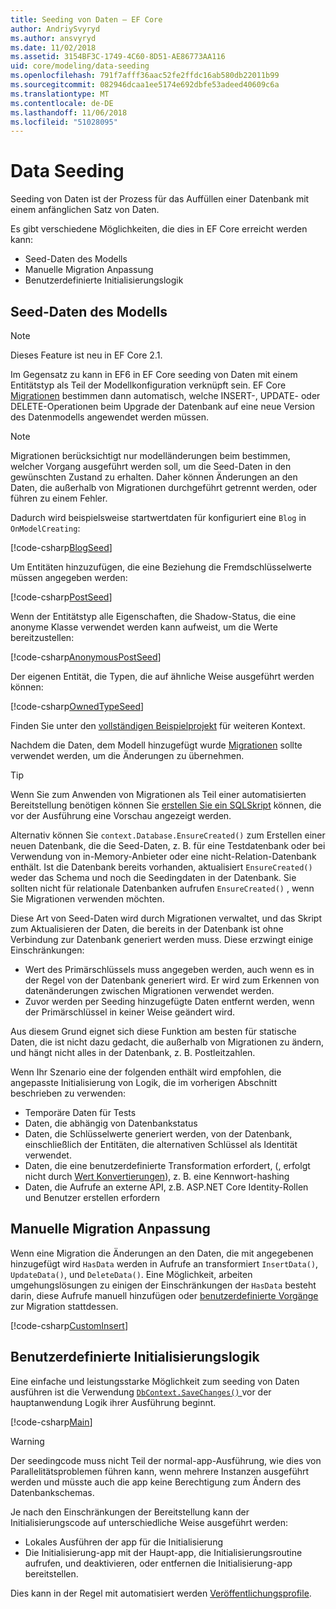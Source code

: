 ```yaml
---
title: Seeding von Daten – EF Core
author: AndriySvyryd
ms.author: ansvyryd
ms.date: 11/02/2018
ms.assetid: 3154BF3C-1749-4C60-8D51-AE86773AA116
uid: core/modeling/data-seeding
ms.openlocfilehash: 791f7afff36aac52fe2ffdc16ab580db22011b99
ms.sourcegitcommit: 082946dcaa1ee5174e692dbfe53adeed40609c6a
ms.translationtype: MT
ms.contentlocale: de-DE
ms.lasthandoff: 11/06/2018
ms.locfileid: "51028095"
---
```

# <a name="data-seeding"></a>Data Seeding

Seeding von Daten ist der Prozess für das Auffüllen einer Datenbank mit einem anfänglichen Satz von Daten.

Es gibt verschiedene Möglichkeiten, die dies in EF Core erreicht werden kann:
* Seed-Daten des Modells
* Manuelle Migration Anpassung
* Benutzerdefinierte Initialisierungslogik

## <a name="model-seed-data"></a>Seed-Daten des Modells

> [!NOTE]
> Dieses Feature ist neu in EF Core 2.1.

Im Gegensatz zu kann in EF6 in EF Core seeding von Daten mit einem Entitätstyp als Teil der Modellkonfiguration verknüpft sein. EF Core [Migrationen](xref:core/managing-schemas/migrations/index) bestimmen dann automatisch, welche INSERT-, UPDATE- oder DELETE-Operationen beim Upgrade der Datenbank auf eine neue Version des Datenmodells angewendet werden müssen.

> [!NOTE]
> Migrationen berücksichtigt nur modelländerungen beim bestimmen, welcher Vorgang ausgeführt werden soll, um die Seed-Daten in den gewünschten Zustand zu erhalten. Daher können Änderungen an den Daten, die außerhalb von Migrationen durchgeführt getrennt werden, oder führen zu einem Fehler.

Dadurch wird beispielsweise startwertdaten für konfiguriert eine `Blog` in `OnModelCreating`:

[!code-csharp[BlogSeed](../../../samples/core/Modeling/DataSeeding/DataSeedingContext.cs?name=BlogSeed)]

Um Entitäten hinzuzufügen, die eine Beziehung die Fremdschlüsselwerte müssen angegeben werden:

[!code-csharp[PostSeed](../../../samples/core/Modeling/DataSeeding/DataSeedingContext.cs?name=PostSeed)]

Wenn der Entitätstyp alle Eigenschaften, die Shadow-Status, die eine anonyme Klasse verwendet werden kann aufweist, um die Werte bereitzustellen:

[!code-csharp[AnonymousPostSeed](../../../samples/core/Modeling/DataSeeding/DataSeedingContext.cs?name=AnonymousPostSeed)]

Der eigenen Entität, die Typen, die auf ähnliche Weise ausgeführt werden können:

[!code-csharp[OwnedTypeSeed](../../../samples/core/Modeling/DataSeeding/DataSeedingContext.cs?name=OwnedTypeSeed)]

Finden Sie unter den [vollständigen Beispielprojekt](https://github.com/aspnet/EntityFramework.Docs/tree/master/samples/core/Modeling/DataSeeding) für weiteren Kontext.

Nachdem die Daten, dem Modell hinzugefügt wurde [Migrationen](xref:core/managing-schemas/migrations/index) sollte verwendet werden, um die Änderungen zu übernehmen.

> [!TIP]
> Wenn Sie zum Anwenden von Migrationen als Teil einer automatisierten Bereitstellung benötigen können Sie [erstellen Sie ein SQL­Skript](xref:core/managing-schemas/migrations/index#generate-sql-scripts) können, die vor der Ausführung eine Vorschau angezeigt werden.

Alternativ können Sie `context.Database.EnsureCreated()` zum Erstellen einer neuen Datenbank, die die Seed-Daten, z. B. für eine Testdatenbank oder bei Verwendung von in-Memory-Anbieter oder eine nicht-Relation-Datenbank enthält. Ist die Datenbank bereits vorhanden, aktualisiert `EnsureCreated()` weder das Schema und noch die Seedingdaten in der Datenbank. Sie sollten nicht für relationale Datenbanken aufrufen `EnsureCreated()` , wenn Sie Migrationen verwenden möchten.

Diese Art von Seed-Daten wird durch Migrationen verwaltet, und das Skript zum Aktualisieren der Daten, die bereits in der Datenbank ist ohne Verbindung zur Datenbank generiert werden muss. Diese erzwingt einige Einschränkungen:
* Wert des Primärschlüssels muss angegeben werden, auch wenn es in der Regel von der Datenbank generiert wird. Er wird zum Erkennen von datenänderungen zwischen Migrationen verwendet werden.
* Zuvor werden per Seeding hinzugefügte Daten entfernt werden, wenn der Primärschlüssel in keiner Weise geändert wird.

Aus diesem Grund eignet sich diese Funktion am besten für statische Daten, die ist nicht dazu gedacht, die außerhalb von Migrationen zu ändern, und hängt nicht alles in der Datenbank, z. B. Postleitzahlen.

Wenn Ihr Szenario eine der folgenden enthält wird empfohlen, die angepasste Initialisierung von Logik, die im vorherigen Abschnitt beschrieben zu verwenden:
* Temporäre Daten für Tests
* Daten, die abhängig von Datenbankstatus
* Daten, die Schlüsselwerte generiert werden, von der Datenbank, einschließlich der Entitäten, die alternativen Schlüssel als Identität verwendet.
* Daten, die eine benutzerdefinierte Transformation erfordert, (, erfolgt nicht durch [Wert Konvertierungen](xref:core/modeling/value-conversions)), z. B. eine Kennwort-hashing
* Daten, die Aufrufe an externe API, z.B. ASP.NET Core Identity-Rollen und Benutzer erstellen erfordern

## <a name="manual-migration-customization"></a>Manuelle Migration Anpassung

Wenn eine Migration die Änderungen an den Daten, die mit angegebenen hinzugefügt wird `HasData` werden in Aufrufe an transformiert `InsertData()`, `UpdateData()`, und `DeleteData()`. Eine Möglichkeit, arbeiten umgehungslösungen zu einigen der Einschränkungen der `HasData` besteht darin, diese Aufrufe manuell hinzufügen oder [benutzerdefinierte Vorgänge](xref:core/managing-schemas/migrations/operations) zur Migration stattdessen.

[!code-csharp[CustomInsert](../../../samples/core/Modeling/DataSeeding/Migrations/20181102235626_Initial.cs?name=CustomInsert)]

## <a name="custom-initialization-logic"></a>Benutzerdefinierte Initialisierungslogik

Eine einfache und leistungsstarke Möglichkeit zum seeding von Daten ausführen ist die Verwendung [ `DbContext.SaveChanges()` ](xref:core/saving/index) vor der hauptanwendung Logik ihrer Ausführung beginnt.

[!code-csharp[Main](../../../samples/core/Modeling/DataSeeding/Program.cs?name=CustomSeeding)]

> [!WARNING]
> Der seedingcode muss nicht Teil der normal-app-Ausführung, wie dies von Parallelitätsproblemen führen kann, wenn mehrere Instanzen ausgeführt werden und müsste auch die app keine Berechtigung zum Ändern des Datenbankschemas.

Je nach den Einschränkungen der Bereitstellung kann der Initialisierungscode auf unterschiedliche Weise ausgeführt werden:
* Lokales Ausführen der app für die Initialisierung
* Die Initialisierung-app mit der Haupt-app, die Initialisierungsroutine aufrufen, und deaktivieren, oder entfernen die Initialisierung-app bereitstellen.

Dies kann in der Regel mit automatisiert werden [Veröffentlichungsprofile](https://docs.microsoft.com/en-us/aspnet/core/host-and-deploy/visual-studio-publish-profiles).
